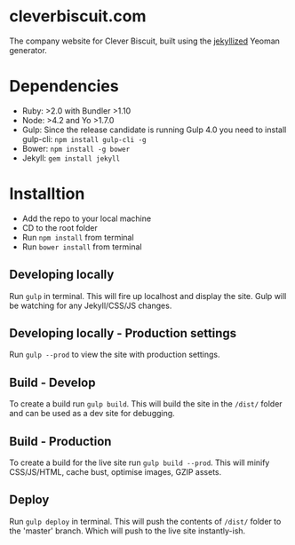 # cleverbiscuit.com

The company website for Clever Biscuit, built using the [jekyllized](https://github.com/sondr3/generator-jekyllized) Yeoman generator.

# Dependencies

- Ruby: >2.0 with Bundler >1.10
- Node: >4.2 and Yo >1.7.0
- Gulp: Since the release candidate is running Gulp 4.0 you need to install gulp-cli: `npm install gulp-cli -g`
- Bower: `npm install -g bower`
- Jekyll: `gem install jekyll`

# Installtion

- Add the repo to your local machine
- CD to the root folder
- Run `npm install` from terminal
- Run `bower install` from terminal

## Developing locally

Run `gulp` in terminal. This will fire up localhost and display the site. Gulp will be watching for any Jekyll/CSS/JS changes.

## Developing locally - Production settings

Run `gulp --prod` to view the site with production settings.

## Build - Develop

To create a build run `gulp build`. This will build the site in the `/dist/` folder and can be used as a dev site for debugging.

## Build - Production

To create a build for the live site run `gulp build --prod`. This will minify CSS/JS/HTML, cache bust, optimise images, GZIP assets.

## Deploy

Run `gulp deploy` in terminal. This will push the contents of `/dist/` folder to the 'master' branch. Which will push to the live site instantly-ish.
